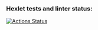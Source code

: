 ### Hexlet tests and linter status:
[![Actions Status](https://github.com/mbaray/php-project-lvl2/workflows/hexlet-check/badge.svg)](https://github.com/mbaray/php-project-lvl2/actions)